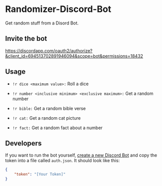 # Randomizer-Discord-Bot

Get random stuff from a Disord Bot.

## Invite the bot

https://discordapp.com/oauth2/authorize?&client_id=694513702891946094&scope=bot&permissions=18432

## Usage

- `!r dice <maximum value>:` Roll a dice

- `!r number <inclusive minimum> <exclusive maximum>:` Get a random number

- `!r bible:` Get a random bible verse

- `!r cat:` Get a random cat picture

- `!r fact:` Get a random fact about a number

## Developers

If you want to run the bot yourself, [create a new Discord Bot](https://discordapp.com/developers/docs/intro#bots-and-apps) and copy the token into a file called `auth.json`. It should look like this:

```json
{
    "token": "[Your Token]"
}
```
